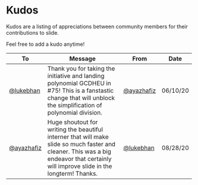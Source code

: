 # Kudos

Kudos are a listing of appreciations between community members for their contributions to slide.

Feel free to add a kudo anytime!

| To | Message | From | Date |
| -- | ------- | ---- | ---- |
| [@lukebhan] | Thank you for taking the initiative and landing polynomial GCDHEU in #75! This is a fanstastic change that will unblock the simplification of polynomial division. | [@ayazhafiz] | 06/10/20 |
| [@ayazhafiz] | Huge shoutout for writing the beautiful interner that will make slide so much faster and cleaner. This was a big endeavor that certainly will improve slide in the longterm! Thanks. | [@lukebhan] | 08/28/20 |

[@lukebhan]: https://github.com/lukebhan
[@ayazhafiz]: https://github.com/ayazhafiz
